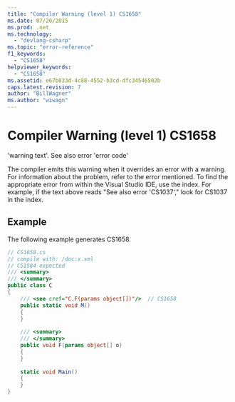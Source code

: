```yaml
---
title: "Compiler Warning (level 1) CS1658"
ms.date: 07/20/2015
ms.prod: .net
ms.technology: 
  - "devlang-csharp"
ms.topic: "error-reference"
f1_keywords: 
  - "CS1658"
helpviewer_keywords: 
  - "CS1658"
ms.assetid: e67b033d-4c88-4552-b3cd-dfc34546502b
caps.latest.revision: 7
author: "BillWagner"
ms.author: "wiwagn"
---
```

# Compiler Warning (level 1) CS1658
'warning text'. See also error 'error code'  
  
 The compiler emits this warning when it overrides an error with a warning. For information about the problem, refer to the error mentioned. To find the appropriate error from within the Visual Studio IDE, use the index. For example, if the text above reads "See also error 'CS1037'," look for CS1037 in the index.  
  
## Example  
 The following example generates CS1658.  
  
```csharp  
// CS1658.cs  
// compile with: /doc:x.xml  
// CS1584 expected  
/// <summary>  
/// </summary>  
public class C  
{  
    /// <see cref="C.F(params object[])"/>  // CS1658  
    public static void M()  
    {  
    }  
  
    /// <summary>  
    /// </summary>  
    public void F(params object[] o)  
    {  
    }  
  
    static void Main()  
    {  
    }  
}  
```
